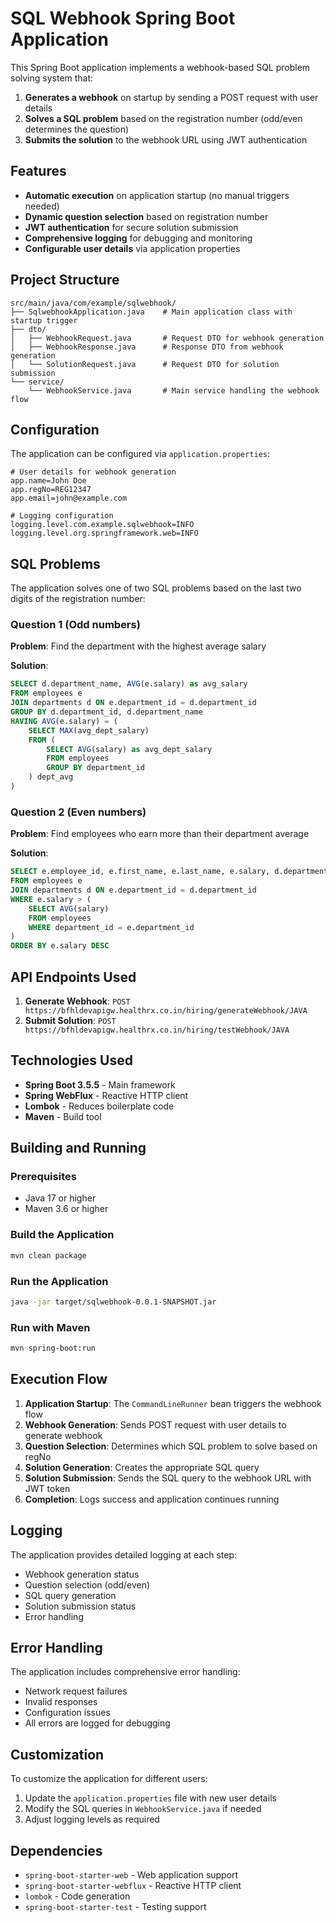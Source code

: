 # SQL Webhook Spring Boot Application

This Spring Boot application implements a webhook-based SQL problem solving system that:

1. **Generates a webhook** on startup by sending a POST request with user details
2. **Solves a SQL problem** based on the registration number (odd/even determines the question)
3. **Submits the solution** to the webhook URL using JWT authentication

## Features

- **Automatic execution** on application startup (no manual triggers needed)
- **Dynamic question selection** based on registration number
- **JWT authentication** for secure solution submission
- **Comprehensive logging** for debugging and monitoring
- **Configurable user details** via application properties

## Project Structure

```
src/main/java/com/example/sqlwebhook/
├── SqlwebhookApplication.java    # Main application class with startup trigger
├── dto/
│   ├── WebhookRequest.java       # Request DTO for webhook generation
│   ├── WebhookResponse.java      # Response DTO from webhook generation
│   └── SolutionRequest.java      # Request DTO for solution submission
└── service/
    └── WebhookService.java       # Main service handling the webhook flow
```

## Configuration

The application can be configured via `application.properties`:

```properties
# User details for webhook generation
app.name=John Doe
app.regNo=REG12347
app.email=john@example.com

# Logging configuration
logging.level.com.example.sqlwebhook=INFO
logging.level.org.springframework.web=INFO
```

## SQL Problems

The application solves one of two SQL problems based on the last two digits of the registration number:

### Question 1 (Odd numbers)
**Problem**: Find the department with the highest average salary

**Solution**:
```sql
SELECT d.department_name, AVG(e.salary) as avg_salary
FROM employees e
JOIN departments d ON e.department_id = d.department_id
GROUP BY d.department_id, d.department_name
HAVING AVG(e.salary) = (
    SELECT MAX(avg_dept_salary)
    FROM (
        SELECT AVG(salary) as avg_dept_salary
        FROM employees
        GROUP BY department_id
    ) dept_avg
)
```

### Question 2 (Even numbers)
**Problem**: Find employees who earn more than their department average

**Solution**:
```sql
SELECT e.employee_id, e.first_name, e.last_name, e.salary, d.department_name
FROM employees e
JOIN departments d ON e.department_id = d.department_id
WHERE e.salary > (
    SELECT AVG(salary)
    FROM employees
    WHERE department_id = e.department_id
)
ORDER BY e.salary DESC
```

## API Endpoints Used

1. **Generate Webhook**: `POST https://bfhldevapigw.healthrx.co.in/hiring/generateWebhook/JAVA`
2. **Submit Solution**: `POST https://bfhldevapigw.healthrx.co.in/hiring/testWebhook/JAVA`

## Technologies Used

- **Spring Boot 3.5.5** - Main framework
- **Spring WebFlux** - Reactive HTTP client
- **Lombok** - Reduces boilerplate code
- **Maven** - Build tool

## Building and Running

### Prerequisites
- Java 17 or higher
- Maven 3.6 or higher

### Build the Application
```bash
mvn clean package
```

### Run the Application
```bash
java -jar target/sqlwebhook-0.0.1-SNAPSHOT.jar
```

### Run with Maven
```bash
mvn spring-boot:run
```

## Execution Flow

1. **Application Startup**: The `CommandLineRunner` bean triggers the webhook flow
2. **Webhook Generation**: Sends POST request with user details to generate webhook
3. **Question Selection**: Determines which SQL problem to solve based on regNo
4. **Solution Generation**: Creates the appropriate SQL query
5. **Solution Submission**: Sends the SQL query to the webhook URL with JWT token
6. **Completion**: Logs success and application continues running

## Logging

The application provides detailed logging at each step:
- Webhook generation status
- Question selection (odd/even)
- SQL query generation
- Solution submission status
- Error handling

## Error Handling

The application includes comprehensive error handling:
- Network request failures
- Invalid responses
- Configuration issues
- All errors are logged for debugging

## Customization

To customize the application for different users:
1. Update the `application.properties` file with new user details
2. Modify the SQL queries in `WebhookService.java` if needed
3. Adjust logging levels as required

## Dependencies

- `spring-boot-starter-web` - Web application support
- `spring-boot-starter-webflux` - Reactive HTTP client
- `lombok` - Code generation
- `spring-boot-starter-test` - Testing support
